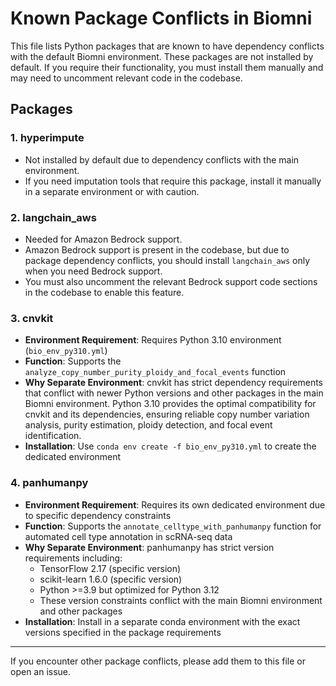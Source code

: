# Known Package Conflicts in Biomni

This file lists Python packages that are known to have dependency conflicts with the default Biomni environment. These packages are not installed by default. If you require their functionality, you must install them manually and may need to uncomment relevant code in the codebase.

## Packages

### 1. hyperimpute
- Not installed by default due to dependency conflicts with the main environment.
- If you need imputation tools that require this package, install it manually in a separate environment or with caution.

### 2. langchain_aws
- Needed for Amazon Bedrock support.
- Amazon Bedrock support is present in the codebase, but due to package dependency conflicts, you should install `langchain_aws` only when you need Bedrock support.
- You must also uncomment the relevant Bedrock support code sections in the codebase to enable this feature.

### 3. cnvkit
- **Environment Requirement**: Requires Python 3.10 environment (`bio_env_py310.yml`)
- **Function**: Supports the `analyze_copy_number_purity_ploidy_and_focal_events` function
- **Why Separate Environment**: cnvkit has strict dependency requirements that conflict with newer Python versions and other packages in the main Biomni environment. Python 3.10 provides the optimal compatibility for cnvkit and its dependencies, ensuring reliable copy number variation analysis, purity estimation, ploidy detection, and focal event identification.
- **Installation**: Use `conda env create -f bio_env_py310.yml` to create the dedicated environment

### 4. panhumanpy
- **Environment Requirement**: Requires its own dedicated environment due to specific dependency constraints
- **Function**: Supports the `annotate_celltype_with_panhumanpy` function for automated cell type annotation in scRNA-seq data
- **Why Separate Environment**: panhumanpy has strict version requirements including:
  - TensorFlow 2.17 (specific version)
  - scikit-learn 1.6.0 (specific version)
  - Python >=3.9 but optimized for Python 3.12
  - These version constraints conflict with the main Biomni environment and other packages
- **Installation**: Install in a separate conda environment with the exact versions specified in the package requirements

---

If you encounter other package conflicts, please add them to this file or open an issue.
